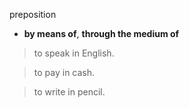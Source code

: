 preposition
- __by means of__, __through the medium of__

> to speak in English.

> to pay in cash.

> to write in pencil.
